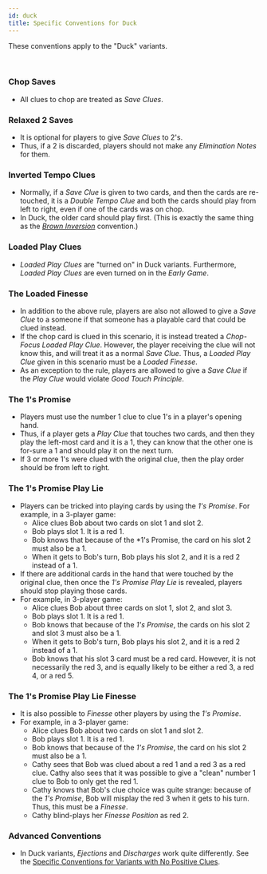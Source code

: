 ```yaml
---
id: duck
title: Specific Conventions for Duck
---
```


These conventions apply to the "Duck" variants.

<br />

### Chop Saves

- All clues to chop are treated as *Save Clues*.

### Relaxed 2 Saves

- It is optional for players to give *Save Clues* to 2's.
- Thus, if a 2 is discarded, players should not make any *Elimination Notes* for them.

### Inverted Tempo Clues

- Normally, if a *Save Clue* is given to two cards, and then the cards are re-touched, it is a *Double Tempo Clue* and both the cards should play from left to right, even if one of the cards was on chop.
- In Duck, the older card should play first. (This is exactly the same thing as the *[Brown Inversion](brown.md#brown-tempo-clue-inversion)* convention.)

### Loaded Play Clues

- *Loaded Play Clues* are "turned on" in Duck variants. Furthermore, *Loaded Play Clues* are even turned on in the *Early Game*.

### The Loaded Finesse

- In addition to the above rule, players are also not allowed to give a *Save Clue* to a someone if that someone has a playable card that could be clued instead.
- If the chop card is clued in this scenario, it is instead treated a *Chop-Focus Loaded Play Clue*. However, the player receiving the clue will not know this, and will treat it as a normal *Save Clue*. Thus, a *Loaded Play Clue* given in this scenario must be a *Loaded Finesse*.
- As an exception to the rule, players are allowed to give a *Save Clue* if the *Play Clue* would violate *Good Touch Principle*.

### The 1's Promise

- Players must use the number 1 clue to clue 1's in a player's opening hand.
- Thus, if a player gets a *Play Clue* that touches two cards, and then they play the left-most card and it is a 1, they can know that the other one is for-sure a 1 and should play it on the next turn.
- If 3 or more 1's were clued with the original clue, then the play order should be from left to right.

### The 1's Promise Play Lie

- Players can be tricked into playing cards by using the *1's Promise*. For example, in a 3-player game:
  - Alice clues Bob about two cards on slot 1 and slot 2.
  - Bob plays slot 1. It is a red 1.
  - Bob knows that because of the *1's Promise, the card on his slot 2 must also be a 1.
  - When it gets to Bob's turn, Bob plays his slot 2, and it is a red 2 instead of a 1.
- If there are additional cards in the hand that were touched by the original clue, then once the *1's Promise Play Lie* is revealed, players should stop playing those cards.
- For example, in 3-player game:
  - Alice clues Bob about three cards on slot 1, slot 2, and slot 3.
  - Bob plays slot 1. It is a red 1.
  - Bob knows that because of the *1's Promise*, the cards on his slot 2 and slot 3 must also be a 1.
  - When it gets to Bob's turn, Bob plays his slot 2, and it is a red 2 instead of a 1.
  - Bob knows that his slot 3 card must be a red card. However, it is not necessarily the red 3, and is equally likely to be either a red 3, a red 4, or a red 5.

### The 1's Promise Play Lie Finesse

- It is also possible to *Finesse* other players by using the *1's Promise*.
- For example, in a 3-player game:
  - Alice clues Bob about two cards on slot 1 and slot 2.
  - Bob plays slot 1. It is a red 1.
  - Bob knows that because of the *1's Promise*, the card on his slot 2 must also be a 1.
  - Cathy sees that Bob was clued about a red 1 and a red 3 as a red clue. Cathy also sees that it was possible to give a "clean" number 1 clue to Bob to only get the red 1.
  - Cathy knows that Bob's clue choice was quite strange: because of the *1's Promise*, Bob will misplay the red 3 when it gets to his turn. Thus, this must be a *Finesse*.
  - Cathy blind-plays her *Finesse Position* as red 2.

### Advanced Conventions

- In Duck variants, *Ejections* and *Discharges* work quite differently. See the [Specific Conventions for Variants with No Positive Clues](no-positive-clues.md).
